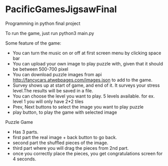 # PacificGamesJigsawFinal
Programming in python final project

To run the game, just run 
python3 main.py

Some feature of the game:
- You can turn the music on or off at first screen menu by clicking space bar 
- You can upload your own image to play puzzle with, given that it should be between 500-700 pixel
- You can download puzzle images from api http://fancycars.atwebpages.com/images.json to add to the game.
- Survey shows up at start of game, and end of it. It surveys your stress level.The results will be saved in a file.
- You can choose the level you want to play. 5 levels available. for ex. level 1 you will only have 2*2 tiles
- Prev, Next buttons to select the image you want to play puzzle
- play button, to play the game with selected image


Puzzle Game
- Has 3 parts. 
- first part the real image + back button to go back. 
- second part the shuffled pieces of the image. 
- third part where you will drag the pieces from 2nd part.
- once you correctly place the pieces, you get congratulations screen for 4 seconds.


